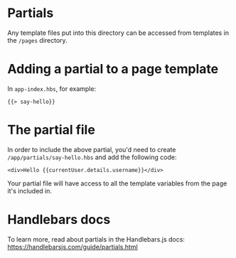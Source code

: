# Partials

Any template files put into this directory can be accessed from templates in the `/pages` directory.


# Adding a partial to a page template

In `app-index.hbs`, for example:

```
{{> say-hello}}
```


# The partial file

In order to include the above partial, you'd need to create `/app/partials/say-hello.hbs` and add the following code:

```
<div>Hello {{currentUser.details.username}}</div>
```

Your partial file will have access to all the template variables from the page it's included in.


# Handlebars docs

To learn more, read about partials in the Handlebars.js docs: https://handlebarsjs.com/guide/partials.html

